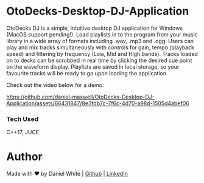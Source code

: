 # OtoDecks-Desktop-DJ-Application

OtoDecks DJ is a simple, intuitive desktop DJ application for Windows (MacOS support pending!). Load playlists in to the program from your music library in a wide array of formats including .wav, .mp3 and .ogg. Users can play and mix tracks simultaneously with controls for gain, tempo (playback speed) and filtering by frequency (Low, Mid and High bands). Tracks loaded on to decks can be scrubbed in real time by clicking the desired cue point on the waveform display. Playlists are saved in local storage, so your favourite tracks will be ready to go upon loading the application.

Check out the video below for a demo:

https://github.com/daniel-maxwell/OtoDecks-Desktop-DJ-Application/assets/66431847/8e3fdb7c-7f6c-4d70-a98d-1505d4abef06

### Tech Used
C++17, JUCE

Author
======
Made with ❤ by Daniel White | [Github](https://github.com/daniel-maxwell) | [LinkedIn](https://www.linkedin.com/in/daniel-maxwell-white/)
